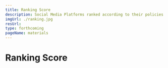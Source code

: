 ```yaml
---
title: Ranking Score
description: Social Media Platforms ranked according to their policies
imgUrl: ./ranking.jpg
resUrl: 
type: forthcoming
pageName: materials
---
```


# Ranking Score

